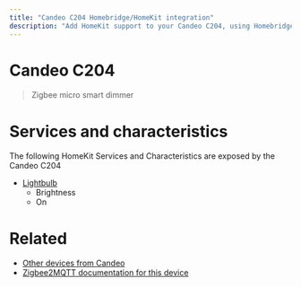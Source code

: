 ```yaml
---
title: "Candeo C204 Homebridge/HomeKit integration"
description: "Add HomeKit support to your Candeo C204, using Homebridge, Zigbee2MQTT and homebridge-z2m."
---
```

<!---
This file has been GENERATED using src/docgen/docgen.ts
DO NOT EDIT THIS FILE MANUALLY!
-->
# Candeo C204
> Zigbee micro smart dimmer


# Services and characteristics
The following HomeKit Services and Characteristics are exposed by
the Candeo C204

* [Lightbulb](../../light.md)
  * Brightness
  * On


# Related
* [Other devices from Candeo](../index.md#candeo)
* [Zigbee2MQTT documentation for this device](https://www.zigbee2mqtt.io/devices/C204.html)